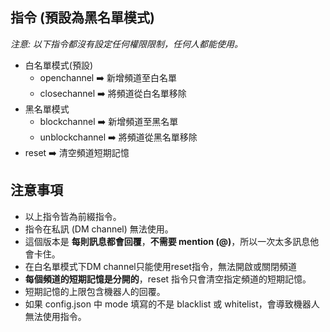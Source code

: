 ## 指令 (預設為黑名單模式)

*注意: 以下指令都沒有設定任何權限限制，任何人都能使用。*

- 白名單模式(預設)
    - openchannel ➡️ 新增頻道至白名單
    - closechannel ➡️ 將頻道從白名單移除
- 黑名單模式
    - blockchannel ➡️ 新增頻道至黑名單
    - unblockchannel ➡️ 將頻道從黑名單移除
- reset ➡️ 清空頻道短期記憶

## 注意事項
- 以上指令皆為前綴指令。
- 指令在私訊 (DM channel) 無法使用。
- 這個版本是 **每則訊息都會回覆**，**不需要 mention (@)**，所以一次太多訊息他會卡住。
- 在白名單模式下DM channel只能使用reset指令，無法開啟或關閉頻道
- **每個頻道的短期記憶是分開的**，reset 指令只會清空指定頻道的短期記憶。
- 短期記憶的上限包含機器人的回覆。
- 如果 config.json 中 mode 填寫的不是 blacklist 或 whitelist，會導致機器人無法使用指令。